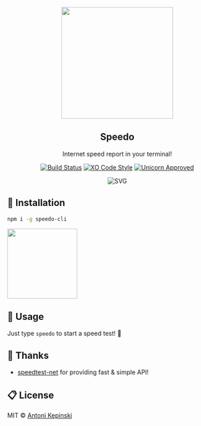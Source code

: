 <p align="center">
  <img src="https://i.imgur.com/iNF2Rgu.png" href="" height="256">
  <h2 align="center">Speedo</h2>
  <p align="center">Internet speed report in your terminal!<p>
  
<p align="center">
<a href="https://travis-ci.org/xxczaki/speedo-cli"><img src="https://travis-ci.org/xxczaki/speedo-cli.svg?branch=master" alt="Build Status"></a>
<a href="https://github.com/sindresorhus/xo"><img src="https://img.shields.io/badge/code_style-XO-5ed9c7.svg" alt="XO Code Style"></a>
<a href="https://www.youtube.com/watch?v=9auOCbH5Ns4"><img src="https://img.shields.io/badge/unicorn-approved-ff69b4.svg" alt="Unicorn Approved"></a>
  </p>
  
<p align="center"><img src="https://cdn.rawgit.com/xxczaki/speedo-cli/51192e15/speedo.svg" alt="SVG"></p>

## :floppy_disk: Installation

``` bash
npm i -g speedo-cli
```
<a href="https://www.patreon.com/akepinski">
	<img src="https://c5.patreon.com/external/logo/become_a_patron_button@2x.png" width="160">
</a>

## :feet: Usage

Just type `speedo` to start a speed test! :rocket:

## :wave: Thanks

- [speedtest-net](https://github.com/ddsol/speedtest.net) for providing fast & simple API!

## :clipboard: License

MIT © [Antoni Kepinski](https://akepinski.me)
